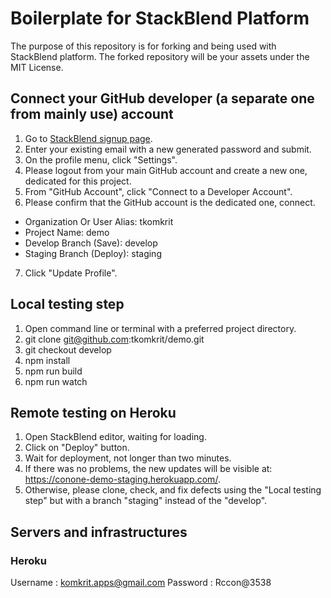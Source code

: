 # Boilerplate for StackBlend Platform

The purpose of this repository is for forking and being used with StackBlend platform. The forked repository will be your assets under the MIT License.

## Connect your GitHub developer (a separate one from mainly use) account
1. Go to [StackBlend signup page](https://pages.github.com/).
2. Enter your existing email with a new generated password and submit.
3. On the profile menu, click "Settings".
4. Please logout from your main GitHub account and create a new one, dedicated for this project.
5. From "GitHub Account", click "Connect to a Developer Account".
6. Please confirm that the GitHub account is the dedicated one, connect.
  - Organization Or User Alias: tkomkrit
  - Project Name: demo
  - Develop Branch (Save): develop
  - Staging Branch (Deploy): staging
7. Click "Update Profile".

## Local testing step
1. Open command line or terminal with a preferred project directory.
2. git clone git@github.com:tkomkrit/demo.git
3. git checkout develop
4. npm install
5. npm run build
6. npm run watch

## Remote testing on Heroku
1. Open StackBlend editor, waiting for loading.
2. Click on "Deploy" button.
3. Wait for deployment, not longer than two minutes.
4. If there was no problems, the new updates will be visible at: https://conone-demo-staging.herokuapp.com/.
5. Otherwise, please clone, check, and fix defects using the "Local testing step" but with a branch "staging" instead of the "develop".

## Servers and infrastructures
### Heroku
Username : komkrit.apps@gmail.com
Password : Rccon@3538
